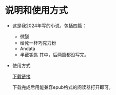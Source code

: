 # 说明和使用方式

- 这是我2024年写的小说，包括四篇：
  - 微醺
  - 给死一杯巧克力粉
  - Andata
  - 半截钥匙
其中，后两篇都没写完。

- 使用方式
  
  [下载链接](https://github.com/Yuri-Kon/MyEbook/raw/refs/heads/main/2024%20-%20yurikon.epub)

  下载完成后用能兼容epub格式的阅读器打开即可。
  
